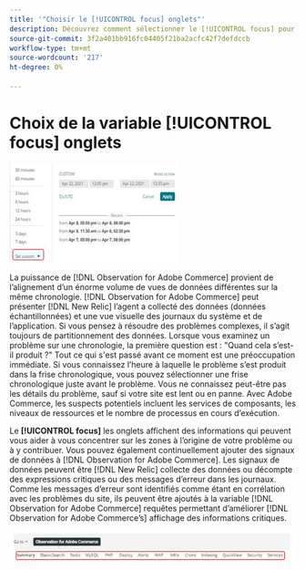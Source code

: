 ```yaml
---
title: '"Choisir le [!UICONTROL focus] onglets"'
description: Découvrez comment sélectionner le [!UICONTROL focus] pour observer les zones qui posent problème.
source-git-commit: 3f2a401bb916fc04405f21ba2acfc42f7defdccb
workflow-type: tm+mt
source-wordcount: '217'
ht-degree: 0%

---
```


# Choix de la variable [!UICONTROL focus] onglets

![Choisir les onglets de sélection](../../assets/tools/observation-for-adobe-commerce/choosing-the-focus-tabs-1.jpg)

La puissance de [!DNL Observation for Adobe Commerce] provient de l’alignement d’un énorme volume de vues de données différentes sur la même chronologie. [!DNL Observation for Adobe Commerce] peut présenter [!DNL New Relic] l’agent a collecté des données (données échantillonnées) et une vue visuelle des journaux du système et de l’application. Si vous pensez à résoudre des problèmes complexes, il s’agit toujours de partitionnement des données. Lorsque vous examinez un problème sur une chronologie, la première question est : &quot;Quand cela s’est-il produit ?&quot; Tout ce qui s&#39;est passé avant ce moment est une préoccupation immédiate. Si vous connaissez l’heure à laquelle le problème s’est produit dans la frise chronologique, vous pouvez sélectionner une frise chronologique juste avant le problème. Vous ne connaissez peut-être pas les détails du problème, sauf si votre site est lent ou en panne. Avec Adobe Commerce, les suspects potentiels incluent les services de composants, les niveaux de ressources et le nombre de processus en cours d’exécution.

Le **[!UICONTROL focus]** les onglets affichent des informations qui peuvent vous aider à vous concentrer sur les zones à l’origine de votre problème ou à y contribuer. Vous pouvez également continuellement ajouter des signaux de données à [!DNL Observation for Adobe Commerce]. Les signaux de données peuvent être [!DNL New Relic] collecte des données ou décompte des expressions critiques ou des messages d’erreur dans les journaux. Comme les messages d’erreur sont identifiés comme étant en corrélation avec les problèmes du site, ils peuvent être ajoutés à la variable [!DNL Observation for Adobe Commerce] requêtes permettant d’améliorer [!DNL Observation for Adobe Commerce’s] affichage des informations critiques.

![Choisir les onglets de sélection](../../assets/tools/observation-for-adobe-commerce/choosing-the-focus-tabs-2.jpeg)
